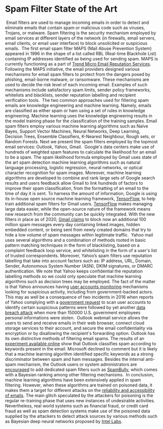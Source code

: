 # Spam Filter State of the Art
​
Email filters are used to manage incoming emails in order to detect and eliminate emails that contain spam or malicious code such as viruses, Trojans, or malware. Spam filtering is the security mechanism employed by email services at different layers of the network (in firewalls, email servers, email clients, or email user interface) to block unsolicited or suspicious emails.
​
The first email spam filter MAPS (Mail Abuse Prevention System) appeared in 1996 in the shape of a list called RBL (Real-time Blackhole List) containing IP addresses identified as being used for sending spam. MAPS is currently functioning as a part of [Trend Micro Email Reputation Services](https://www.ers.trendmicro.com). Following the MAPS initiative, the email providers designed various mechanisms for email spam filters to protect from the dangers posed by phishing, email-borne malware, or ransomware. These mechanisms are used to decide the risk level of each incoming email. Examples of such mechanisms include satisfactory spam limits, sender policy frameworks, whitelists and blacklists, sender reputation labelling and recipient verification tools.
​
The two common approaches used for filtering spam emails are knowledge engineering and machine learning. Namely, emails are classified as either spam or ham using a set of rules in knowledge engineering. Machine learning uses the knowledge engineering results in the model training phase for the classification of the training samples. Email spam filters employ various machine learning algorithms such as Naïve Bayes, Support Vector Machines, Neural Networks, Deep Learning, Decision Trees, Ensemble Classifiers, K-Nearest Neighbour, Rough sets, or Random Forests. Next we present the spam filters employed by the topmost email services: Outlook, Yahoo, Gmail.
​
Google's data centers make use of hundreds of weighted spam features to calculate the likelihood for an email to be a spam. The spam likelihood formula employed by Gmail uses state of the art spam detection machine learning algorithms such as natural language processing, logistic regression, neural networks, or optical character recognition for spam images. Moreover, machine learning algorithms are developed to combine and rank large sets of Google search results and users feedback allow Gmail to link hundreds of factors to improve their spam classification, from the formatting of an email to the time of day it is sent. To harness the amount of information, Google is using its in-house open source machine learning framework, [TensorFlow](https://www.tensorflow.org), to help train additional spam filters for Gmail users. [TensorFlow](https://github.com/tensorflow/tensorflow) makes managing large data easier, while the open-source nature of the framework means new research from the community can be quickly integrated. With the new filters in place as of 2020, [Gmail claims](https://cloud.google.com/blog/products/g-suite/ridding-gmail-of-100-million-more-spam-messages-with-tensorflow) to block now an additional 100 million spam messages every day containing linked images, hidden embedded content, or being sent from newly created domains that try to hide a low volume of spam messages within legitimate traffic.
​
Yahoo mail uses several algorithms and a combination of methods rooted in basic pattern matching techniques in the form of blacklisting, based on a complaint feedback loop service, and whitelisting in the form of a user's list of trusted correspondents. Moreover, Yahoo’s spam filters use reputation labelling that take into account factors such as: IP address, URL, Domain, Sender, Autonomous System Number (ASN), DKIM signatures, or DMARC authentication. We note that Yahoo keeps confidential the reputation labelling methods so we could only speculate that machine learning algorithms such as decision trees may be employed. The fact of the matter is that Yahoo announces having [user accounts monitoring](https://help.yahoo.com/kb/SLN26995.html) mechanisms looking for suspicious activity, including from government-backed actors.  This may as well be a consequence of two incidents in 2016 when reports of Yahoo complying with a [government request](https://www.nytimes.com/2016/10/06/technology/yahoo-email-tech-companies-government-investigations.html) to scan user accounts  to identify certain suspicious patterns were followed by yet another [data breach attack](https://www.datacenterknowledge.com/archives/2016/12/15/stolen-yahoo-data-includes-government-employee-information) when more than 150000 U.S. government employees personal informations were stolen. 
​
Outlook webmail service allows the users to send and receive emails in their web browser, connect cloud storage services to their account, and secure the email confidentiality via encryption or by disallowing the recipient's forwarding option. Outlook has its own distinctive methods of filtering email spams. The results of an [experiment available online](https://github.com/algorithmwatch/spam-bias/) show that Outlook classifies spam according to keywords present in the email. Microsoft declined to comment but it is likely that a machine learning algorithm identified specific keywords as a strong discriminator between spam and ham messages. Besides the internal anti-spam mechanism, the Outlook users or system administrators are [encouraged](https://www.lifewire.com/top-anti-spam-plugins-outlook-1173636) to add dedicated spam filters such as [SpamBully](https://spambully.com), which comes with a Bayesian ranking among other filtering mechanisms. 
​
In conclusion, machine learning algorithms have been extensively applied in spam filtering. However, when these algorithms are trained on poisoned data, it makes them a target for different attacks on the [reliability and accessibility of emails](https://people.eecs.berkeley.edu/~tygar/papers/SML/Spam_filter.pdf). The main glitch speculated by the attackers for poisoning is the regular re-training phase that uses new instances of undesirable activities. Nevertheless, real world systems such as financial fraud, or credit card fraud as well as spam detection systems make use of the poisoned data supplied by the attackers to detect attack sources by various methods such as Bayesian deep neural networks proposed by [Intel Labs](http://bayesiandeeplearning.org/2019/papers/112.pdf).